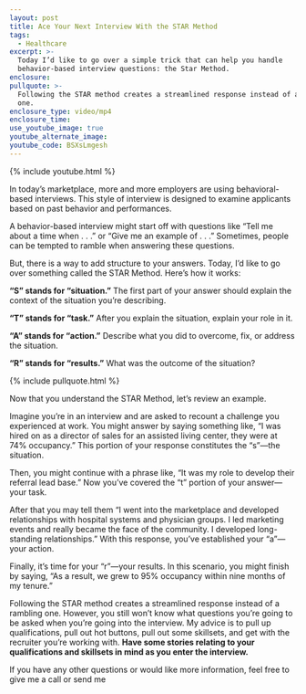 ```yaml
---
layout: post
title: Ace Your Next Interview With the STAR Method
tags:
  - Healthcare
excerpt: >-
  Today I’d like to go over a simple trick that can help you handle
  behavior-based interview questions: the Star Method.
enclosure:
pullquote: >-
  Following the STAR method creates a streamlined response instead of a rambling
  one.
enclosure_type: video/mp4
enclosure_time:
use_youtube_image: true
youtube_alternate_image:
youtube_code: BSXsLmgesh
---
```



{% include youtube.html %}

In today’s marketplace, more and more employers are using behavioral-based interviews. This style of interview is designed to examine applicants based on past behavior and performances.&nbsp;

A behavior-based interview might start off with questions like “Tell me about a time when . . .” or “Give me an example of . . .” Sometimes, people can be tempted to ramble when answering these questions.&nbsp;

But, there is a way to add structure to your answers. Today, I’d like to go over something called the STAR Method. Here’s how it works:&nbsp;

**“S” stands for “situation.”** The first part of your answer should explain the context of the situation you’re describing.&nbsp;

**“T” stands for “task.”** After you explain the situation, explain your role in it.&nbsp;

**“A” stands for “action.”** Describe what you did to overcome, fix, or address the situation.

**“R” stands for “results.”** What was the outcome of the situation?

{% include pullquote.html %}

Now that you understand the STAR Method, let’s review an example.&nbsp;

Imagine you’re in an interview and are asked to recount a challenge you experienced at work. You might answer by saying something like, “I was hired on as a director of sales for an assisted living center, they were at 74% occupancy.” This portion of your response constitutes the “s”—the situation.&nbsp;

Then, you might continue with a phrase like, “It was my role to develop their referral lead base.” Now you’ve covered the “t” portion of your answer—your task.&nbsp;

After that you may tell them “I went into the marketplace and developed relationships with hospital systems and physician groups. I led marketing events and really became the face of the community. I developed long-standing relationships.” With this response, you’ve established your “a”—your action.&nbsp;

Finally, it’s time for your “r”—your results. In this scenario, you might finish by saying, “As a result, we grew to 95% occupancy within nine months of my tenure.”&nbsp;

Following the STAR method creates a streamlined response instead of a rambling one. However, you still won’t know what questions you’re going to be asked when you’re going into the interview. My advice is to pull up qualifications, pull out hot buttons, pull out some skillsets, and get with the recruiter you’re working with. **Have some stories relating to your qualifications and skillsets in mind as you enter the interview.**

If you have any other questions or would like more information, feel free to give me a call or send me&nbsp;<br>&nbsp;